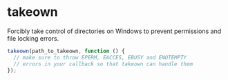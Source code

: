 # takeown
Forcibly take control of directories on Windows to prevent permissions and file locking errors.

```javascript
takeown(path_to_takeown, function () {
  // make sure to throw EPERM, EACCES, EBUSY and ENOTEMPTY
  // errors in your callback so that takeown can handle them
});
```
